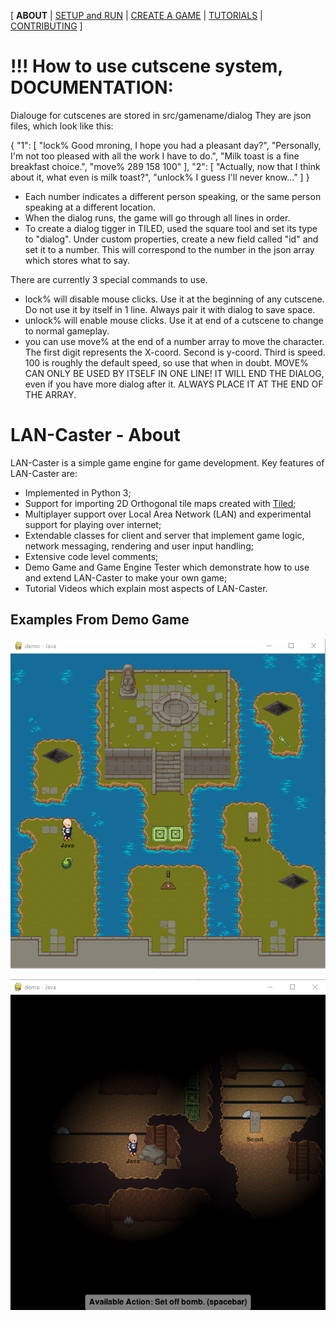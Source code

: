 [ **ABOUT** | [SETUP and RUN](SETUP.md) | [CREATE A GAME](CREATE.md) | [TUTORIALS](TUTORIALS.md) | [CONTRIBUTING](CONTRIBUTING.md) ]

# !!! How to use cutscene system, DOCUMENTATION:
Dialouge for cutscenes are stored in src/gamename/dialog
They are json files, which look like this:

{
    "1": [
      "lock% Good mroning, I hope you had a pleasant day?",
      "Personally, I'm not too pleased with all the work I have to do.",
      "Milk toast is a fine breakfast choice.",
      "move% 289 158 100"
    ],
    "2": [
        "Actually, now that I think about it, what even is milk toast?",
        "unlock% I guess I'll never know..."
    ]
}

* Each number indicates a different person speaking, or the same person speaking at a different location.
* When the dialog runs, the game will go through all lines in order.
* To create a dialog tigger in TILED, used the square tool and set its type to "dialog". Under custom properties, create a new field called "id" and set it to a number. This will correspond to the number in the json array which stores what to say.

There are currently 3 special commands to use.
* lock% will disable mouse clicks. Use it at the beginning of any cutscene. Do not use it by itself in 1 line. Always pair it with dialog to save space.
* unlock% will enable mouse clicks. Use it at end of a cutscene to change to normal gameplay.
* you can use move% at the end of a number array to move the character. The first digit represents the X-coord. Second is y-coord. Third is speed. 100 is roughly the default speed, so use that when in doubt. MOVE% CAN ONLY BE USED BY ITSELF IN ONE LINE! IT WILL END THE DIALOG, even if you have more dialog after it. ALWAYS PLACE IT AT THE END OF THE ARRAY.


# LAN-Caster - About

LAN-Caster is a simple game engine for game development. Key features of LAN-Caster are:

  * Implemented in Python 3;
  * Support for importing 2D Orthogonal tile maps created with [Tiled](http://mapeditor.org);
  * Multiplayer support over Local Area Network (LAN) and experimental support for playing over internet;
  * Extendable classes for client and server that implement game logic, network messaging, rendering and user input handling;
  * Extensive code level comments;
  * Demo Game and Game Engine Tester which demonstrate how to use and extend LAN-Caster to make your own game;
  * Tutorial Videos which explain most aspects of LAN-Caster.

## Examples From Demo Game

![Demo Game End Map](images/demo-end.png "Demo Game End Map")

![Demo Game Under Map](images/demo-under.png "Demo Game Under Map")
